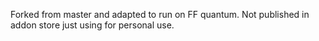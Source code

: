 Forked from master and adapted to run on FF quantum. Not published in addon store just using for personal use.
